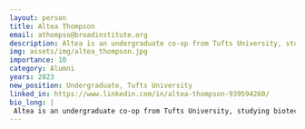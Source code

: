 ```yaml
---
layout: person
title: Altea Thompson
email: athompso@broadinstitute.org
description: Altea is an undergraduate co-op from Tufts University, studying biotechnology and math. She is a member of the Broad Institute of MIT and Harvard and works in the Stanley Center in the Macosko Lab.
img: assets/img/altea_thompson.jpg
importance: 10
category: Alumni
years: 2023
new_position: Undergraduate, Tufts University
linked_in: https://www.linkedin.com/in/altea-thompson-939594260/
bio_long: |
 Altea is an undergraduate co-op from Tufts University, studying biotechnology and math. She is a member of the Broad Institute of MIT and Harvard and works in the Stanley Center in the Macosko Lab.
---
```

